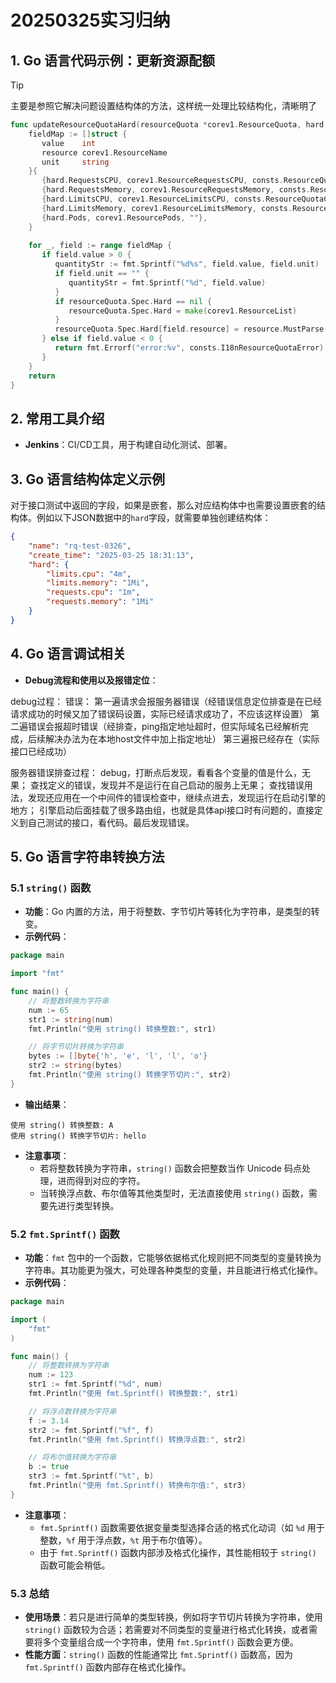 # 20250325实习归纳

## 1. Go 语言代码示例：更新资源配额

> [!TIP]
>
> 主要是参照它解决问题设置结构体的方法，这样统一处理比较结构化，清晰明了

```go
func updateResourceQuotaHard(resourceQuota *corev1.ResourceQuota, hard k8s_body.ResourceLimits) (err error) {  
    fieldMap := []struct {  
       value    int  
       resource corev1.ResourceName  
       unit     string  
    }{  
       {hard.RequestsCPU, corev1.ResourceRequestsCPU, consts.ResourceQuotaCPUUnit},  
       {hard.RequestsMemory, corev1.ResourceRequestsMemory, consts.ResourceQuotaMemoryUnit},  
       {hard.LimitsCPU, corev1.ResourceLimitsCPU, consts.ResourceQuotaCPUUnit},  
       {hard.LimitsMemory, corev1.ResourceLimitsMemory, consts.ResourceQuotaMemoryUnit},  
       {hard.Pods, corev1.ResourcePods, ""},  
    }  
  
    for _, field := range fieldMap {  
       if field.value > 0 {  
          quantityStr := fmt.Sprintf("%d%s", field.value, field.unit)  
          if field.unit == "" {  
             quantityStr = fmt.Sprintf("%d", field.value)  
          }  
          if resourceQuota.Spec.Hard == nil {  
             resourceQuota.Spec.Hard = make(corev1.ResourceList)  
          }  
          resourceQuota.Spec.Hard[field.resource] = resource.MustParse(quantityStr)  
       } else if field.value < 0 {  
          return fmt.Errorf("error:%v", consts.I18nResourceQuotaError)  
       }  
    }  
    return  
}
```

## 2. 常用工具介绍

- **Jenkins**：CI/CD工具，用于构建自动化测试、部署。

## 3. Go 语言结构体定义示例

对于接口测试中返回的字段，如果是嵌套，那么对应结构体中也需要设置嵌套的结构体。例如以下JSON数据中的`hard`字段，就需要单独创建结构体：

```json
{
    "name": "rq-test-0326",
    "create_time": "2025-03-25 18:31:13",
    "hard": {
        "limits.cpu": "4m",
        "limits.memory": "1Mi",
        "requests.cpu": "1m",
        "requests.memory": "1Mi"
    }
}
```

## 4. Go 语言调试相关

- **Debug流程和使用以及报错定位**：

debug过程：
错误：
第一遍请求会报服务器错误（经错误信息定位排查是在已经请求成功的时候又加了错误码设置，实际已经请求成功了，不应该这样设置）
第二遍错误会报超时错误（经排查，ping指定地址超时，但实际域名已经解析完成，后续解决办法为在本地host文件中加上指定地址）
第三遍报已经存在（实际接口已经成功）

服务器错误排查过程：
debug，打断点后发现，看看各个变量的值是什么，无果；
查找定义的错误，发现并不是运行在自己启动的服务上无果；
查找错误用法，发现还应用在一个中间件的错误检查中，继续点进去，发现运行在启动引擎的地方；
引擎启动后面挂载了很多路由组，也就是具体api接口时有问题的，直接定义到自己测试的接口，看代码。最后发现错误。

## 5. Go 语言字符串转换方法

### 5.1 `string()` 函数

- **功能**：Go 内置的方法，用于将整数、字节切片等转化为字符串，是类型的转变。
- **示例代码**：

```go
package main

import "fmt"

func main() {
    // 将整数转换为字符串
    num := 65
    str1 := string(num)
    fmt.Println("使用 string() 转换整数:", str1)

    // 将字节切片转换为字符串
    bytes := []byte{'h', 'e', 'l', 'l', 'o'}
    str2 := string(bytes)
    fmt.Println("使用 string() 转换字节切片:", str2)
}
```

- **输出结果**：

```
使用 string() 转换整数: A
使用 string() 转换字节切片: hello
```

- **注意事项**：
    - 若将整数转换为字符串，`string()` 函数会把整数当作 Unicode 码点处理，进而得到对应的字符。
    - 当转换浮点数、布尔值等其他类型时，无法直接使用 `string()` 函数，需要先进行类型转换。

### 5.2 `fmt.Sprintf()` 函数

- **功能**：`fmt` 包中的一个函数，它能够依据格式化规则把不同类型的变量转换为字符串。其功能更为强大，可处理各种类型的变量，并且能进行格式化操作。
- **示例代码**：

```go
package main

import (
    "fmt"
)

func main() {
    // 将整数转换为字符串
    num := 123
    str1 := fmt.Sprintf("%d", num)
    fmt.Println("使用 fmt.Sprintf() 转换整数:", str1)

    // 将浮点数转换为字符串
    f := 3.14
    str2 := fmt.Sprintf("%f", f)
    fmt.Println("使用 fmt.Sprintf() 转换浮点数:", str2)

    // 将布尔值转换为字符串
    b := true
    str3 := fmt.Sprintf("%t", b)
    fmt.Println("使用 fmt.Sprintf() 转换布尔值:", str3)
}
```

- **注意事项**：
    - `fmt.Sprintf()` 函数需要依据变量类型选择合适的格式化动词（如 `%d` 用于整数，`%f` 用于浮点数，`%t` 用于布尔值等）。
    - 由于 `fmt.Sprintf()` 函数内部涉及格式化操作，其性能相较于 `string()` 函数可能会稍低。

### 5.3 总结

- **使用场景**：若只是进行简单的类型转换，例如将字节切片转换为字符串，使用 `string()` 函数较为合适；若需要对不同类型的变量进行格式化转换，或者需要将多个变量组合成一个字符串，使用 `fmt.Sprintf()` 函数会更方便。
- **性能方面**：`string()` 函数的性能通常比 `fmt.Sprintf()` 函数高，因为 `fmt.Sprintf()` 函数内部存在格式化操作。